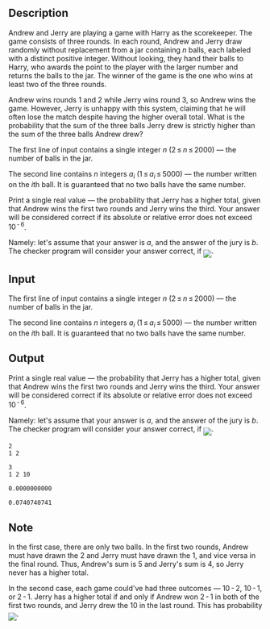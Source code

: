 ## Description

<div><p>Andrew and Jerry are playing a game with Harry as the scorekeeper. The game consists of three rounds. In each round, Andrew and Jerry draw randomly without replacement from a jar containing <span class="tex-span"><i>n</i></span> balls, each labeled with a distinct positive integer. Without looking, they hand their balls to Harry, who awards the point to the player with the larger number and <span class="tex-font-style-bf">returns the balls</span> to the jar. The winner of the game is the one who wins at least two of the three rounds.</p><p>Andrew wins rounds 1 and 2 while Jerry wins round 3, so Andrew wins the game. However, Jerry is unhappy with this system, claiming that he will often lose the match despite having the higher overall total. What is the probability that the sum of the three balls Jerry drew is strictly higher than the sum of the three balls Andrew drew?</p></div><div class="input-specification"><p>The first line of input contains a single integer <span class="tex-span"><i>n</i></span> (<span class="tex-span">2 ≤ <i>n</i> ≤ 2000</span>) — the number of balls in the jar.</p><p>The second line contains <span class="tex-span"><i>n</i></span> integers <span class="tex-span"><i>a</i><sub class="lower-index"><i>i</i></sub></span> (<span class="tex-span">1 ≤ <i>a</i><sub class="lower-index"><i>i</i></sub> ≤ 5000</span>) — the number written on the <span class="tex-span"><i>i</i></span>th ball. It is guaranteed that no two balls have the same number.</p></div><div class="output-specification"><p>Print a single real value — the probability that Jerry has a higher total, given that Andrew wins the first two rounds and Jerry wins the third. Your answer will be considered correct if its absolute or relative error does not exceed <span class="tex-span">10<sup class="upper-index"> - 6</sup></span>. </p><p>Namely: let's assume that your answer is <span class="tex-span"><i>a</i></span>, and the answer of the jury is <span class="tex-span"><i>b</i></span>. The checker program will consider your answer correct, if <img align="middle" class="tex-formula" src="file://aUKDAFZ3.png" style="max-width: 100.0%;max-height: 100.0%;">.</p></div>

## Input

<p>The first line of input contains a single integer <span class="tex-span"><i>n</i></span> (<span class="tex-span">2 ≤ <i>n</i> ≤ 2000</span>) — the number of balls in the jar.</p><p>The second line contains <span class="tex-span"><i>n</i></span> integers <span class="tex-span"><i>a</i><sub class="lower-index"><i>i</i></sub></span> (<span class="tex-span">1 ≤ <i>a</i><sub class="lower-index"><i>i</i></sub> ≤ 5000</span>) — the number written on the <span class="tex-span"><i>i</i></span>th ball. It is guaranteed that no two balls have the same number.</p>

## Output

<p>Print a single real value — the probability that Jerry has a higher total, given that Andrew wins the first two rounds and Jerry wins the third. Your answer will be considered correct if its absolute or relative error does not exceed <span class="tex-span">10<sup class="upper-index"> - 6</sup></span>. </p><p>Namely: let's assume that your answer is <span class="tex-span"><i>a</i></span>, and the answer of the jury is <span class="tex-span"><i>b</i></span>. The checker program will consider your answer correct, if <img align="middle" class="tex-formula" src="file://aUKDAFZ3.png" style="max-width: 100.0%;max-height: 100.0%;">.</p>





```input1
2
1 2

```




```input2
3
1 2 10

```




```output1
0.0000000000

```




```output2
0.0740740741

```



## Note

<p>In the first case, there are only two balls. In the first two rounds, Andrew must have drawn the <span class="tex-span">2</span> and Jerry must have drawn the <span class="tex-span">1</span>, and vice versa in the final round. Thus, Andrew's sum is <span class="tex-span">5</span> and Jerry's sum is <span class="tex-span">4</span>, so Jerry never has a higher total.</p><p>In the second case, each game could've had three outcomes — <span class="tex-span">10 - 2</span>, <span class="tex-span">10 - 1</span>, or <span class="tex-span">2 - 1</span>. Jerry has a higher total if and only if Andrew won <span class="tex-span">2 - 1</span> in both of the first two rounds, and Jerry drew the <span class="tex-span">10</span> in the last round. This has probability <img align="middle" class="tex-formula" src="file://CQBUz69x.png" style="max-width: 100.0%;max-height: 100.0%;">.</p>

